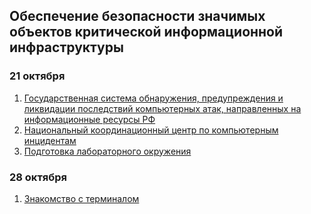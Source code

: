 ## Обеспечение безопасности значимых объектов критической информационной инфраструктуры

### 21 октября
1. [Государственная система обнаружения, предупреждения и ликвидации последствий компьютерных атак, направленных на информационные ресурсы РФ](../sopka.svg) 
1. [Национальный координационный центр по компьютерным инцидентам](../nkcki.svg)
1. [Подготовка лабораторного окружения](../kii_lab_env.svg)

### 28 октября 
1. [Знакомcтво с терминалом](../ta43_lab_terminal.svg)


